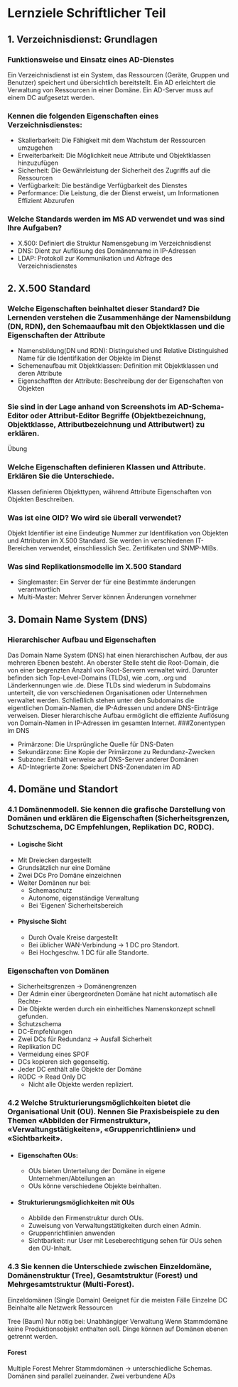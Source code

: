 # Lernziele Schriftlicher Teil

## 1. Verzeichnisdienst: Grundlagen
### Funktionsweise und Einsatz eines AD-Dienstes
Ein Verzeichnisdienst ist ein System, das Ressourcen (Geräte, Gruppen und Benutzer) speichert und übersichtlich bereitstellt. Ein AD erleichtert die Verwaltung von Ressourcen in einer Domäne. Ein AD-Server muss auf einem DC aufgesetzt werden.
### Kennen die folgenden Eigenschaften eines Verzeichnisdienstes:
* Skalierbarkeit: Die Fähigkeit mit dem Wachstum der Ressourcen umzugehen
* Erweiterbarkeit: Die Möglichkeit neue Attribute und Objektklassen hinzuzufügen
* Sicherheit: Die Gewährleistung der Sicherheit des Zugriffs auf die Ressourcen
* Verfügbarkeit: Die beständige Verfügbarkeit des Dienstes
* Performance: Die Leistung, die der Dienst erweist, um Informationen Effizient Abzurufen
### Welche Standards werden im MS AD verwendet und was sind Ihre Aufgaben?
* X.500: Definiert die Struktur Namensgebung im Verzeichnisdienst
* DNS: Dient zur Auflösung des Domänenname in IP-Adressen
* LDAP: Protokoll zur Kommunikation und Abfrage des Verzeichnisdienstes

## 2. X.500 Standard
### Welche Eigenschaften beinhaltet dieser Standard? Die Lernenden verstehen die Zusammenhänge der Namensbildung (DN, RDN), den Schemaaufbau mit den Objektklassen und die Eigenschaften der Attribute  
* Namensbildung(DN und RDN): Distinguished und Relative Distinguished Name für die Identifikation der Objekte im Dienst 
* Schemenaufbau mit Objektklassen: Definition mit Objektklassen und deren Attribute
* Eigenschafften der Attribute: Beschreibung der der Eigenschaften von Objekten
### Sie sind in der Lage anhand von Screenshots im AD-Schema-Editor oder Attribut-Editor Begriffe (Objektbezeichnung, Objektklasse, Attributbezeichnung und Attributwert) zu erklären.
Übung
### Welche Eigenschaften definieren Klassen und Attribute. Erklären Sie die Unterschiede. 
Klassen definieren Objekttypen, während Attribute Eigenschaften von Objekten Beschreiben.
### Was ist eine OID? Wo wird sie überall verwendet? 
Objekt Identifier ist eine Eindeutige Nummer zur Identifikation von Objekten und Attributen im X.500 Standard. Sie werden in verschiedenen IT-Bereichen verwendet, einschliesslich Sec. Zertifikaten und SNMP-MIBs.
### Was sind Replikationsmodelle im X.500 Standard
* Singlemaster: Ein Server der für eine Bestimmte änderungen verantwortlich
* Multi-Master: Mehrer Server können Änderungen vornehmer

## 3. Domain Name System (DNS)
### Hierarchischer Aufbau und Eigenschaften
Das Domain Name System (DNS) hat einen hierarchischen Aufbau, der aus mehreren Ebenen besteht. An oberster Stelle steht die Root-Domain, die von einer begrenzten Anzahl von Root-Servern verwaltet wird. Darunter befinden sich Top-Level-Domains (TLDs), wie .com, .org und Länderkennungen wie .de. Diese TLDs sind wiederum in Subdomains unterteilt, die von verschiedenen Organisationen oder Unternehmen verwaltet werden. Schließlich stehen unter den Subdomains die eigentlichen Domain-Namen, die IP-Adressen und andere DNS-Einträge verweisen. Dieser hierarchische Aufbau ermöglicht die effiziente Auflösung von Domain-Namen in IP-Adressen im gesamten Internet.
###Zonentypen im DNS
* Primärzone: Die Ursprüngliche Quelle für DNS-Daten
* Sekundärzone: Eine Kopie der Primärzone zu Redundanz-Zwecken
* Subzone: Enthält verweise auf DNS-Server anderer Domänen
* AD-Integrierte Zone: Speichert DNS-Zonendaten im AD

## 4. Domäne und Standort

### 4.1	Domänenmodell. Sie kennen die grafische Darstellung von Domänen und erklären die Eigenschaften (Sicherheitsgrenzen, Schutzschema, DC Empfehlungen, Replikation DC, RODC). 
* #### Logische Sicht
* Mit Dreiecken dargestellt
* Grundsätzlich nur eine Domäne
* Zwei DCs Pro Domäne einzeichnen
* Weiter Domänen nur bei:
  * Schemaschutz
  * Autonome, eigenständige Verwaltung
  * Bei ‘Eigenen’ Sicherheitsbereich
* #### Physische Sicht
  * Durch Ovale Kreise dargestellt
  * Bei üblicher WAN-Verbindung -> 1 DC pro Standort.
  * Bei Hochgeschw. 1 DC für alle Standorte.
### Eigenschaften von Domänen
* Sicherheitsgrenzen -> Domänengrenzen
* Der Admin einer übergeordneten Domäne hat nicht automatisch alle Rechte-
* Die Objekte werden durch ein einheitliches Namenskonzept schnell gefunden.
* Schutzschema
* DC-Empfehlungen
* Zwei DCs für Redundanz -> Ausfall Sicherheit
* Replikation DC
* Vermeidung eines SPOF
* DCs kopieren sich gegenseitig.
* Jeder DC enthält alle Objekte der Domäne
* RODC -> Read Only DC
  * Nicht alle Objekte werden repliziert.

### 4.2	Welche Strukturierungsmöglichkeiten bietet die Organisational Unit (OU). Nennen Sie Praxisbeispiele zu den Themen «Abbilden der Firmenstruktur», «Verwaltungstätigkeiten», «Gruppenrichtlinien» und «Sichtbarkeit».
* #### Eigenschaften OUs:
  * OUs bieten Unterteilung der Domäne in eigene Unternehmen/Abteilungen an
  * OUs könne verschiedene Objekte beinhalten.
* #### Strukturierungsmöglichkeiten mit OUs 
  * Abbilde den Firmenstruktur durch OUs.
  * Zuweisung von Verwaltungstätigkeiten durch einen Admin.
  * Gruppenrichtlinien anwenden 
  * Sichtbarkeit: nur User mit Leseberechtigung sehen für OUs sehen den OU-Inhalt.

### 4.3	Sie kennen die Unterschiede zwischen Einzeldomäne, Domänenstruktur (Tree), Gesamtstruktur (Forest) und Mehrgesamtstruktur (Multi-Forest).
Einzeldomänen (Single Domain)
Geeignet für die meisten Fälle
Einzelne DC
Beinhalte alle Netzwerk Ressourcen
 
Tree (Baum)
Nur nötig bei:
Unabhängiger Verwaltung
Wenn Stammdomäne keine Produktionsobjekt enthalten soll.
Dinge können auf Domänen ebenen getrennt werden.

#### Forest

Multiple Forest
Mehrer Stammdomänen -> unterschiedliche Schemas.
Domänen sind parallel zueinander.
Zwei verbundene ADs
 



